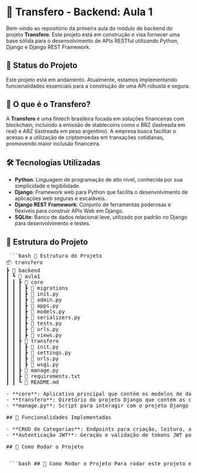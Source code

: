 # 🚀 Transfero - Backend: Aula 1

Bem-vindo ao repositório da primeira aula do módulo de backend do projeto **Transfero**. Este projeto está em construção e visa fornecer uma base sólida para o desenvolvimento de APIs RESTful utilizando Python, Django e Django REST Framework.

## 🚧 Status do Projeto

Este projeto está em andamento. Atualmente, estamos implementando funcionalidades essenciais para a construção de uma API robusta e segura.

## 🧭 O que é o Transfero?

A **Transfero** é uma fintech brasileira focada em soluções financeiras com blockchain, incluindo a emissão de stablecoins como o BRZ (lastreada em real) e ARZ (lastreada em peso argentino). A empresa busca facilitar o acesso e a utilização de criptomoedas em transações cotidianas, promovendo maior inclusão financeira.

## 🛠️ Tecnologias Utilizadas

- **Python**: Linguagem de programação de alto nível, conhecida por sua simplicidade e legibilidade.
- **Django**: Framework web para Python que facilita o desenvolvimento de aplicações web seguras e escaláveis.
- **Django REST Framework**: Conjunto de ferramentas poderosas e flexíveis para construir APIs Web em Django.
- **SQLite**: Banco de dados relacional leve, utilizado por padrão no Django para desenvolvimento e testes.

## 📂 Estrutura do Projeto

<pre> ```bash 📂 Estrutura do Projeto
📦 transfero
┣ 📂 backend
┃ ┗ 📂 aula1
┃ ┃ ┣ 📂 core
┃ ┃ ┃ ┣ 📂 migrations
┃ ┃ ┃ ┣ 📄 init.py
┃ ┃ ┃ ┣ 📄 admin.py
┃ ┃ ┃ ┣ 📄 apps.py
┃ ┃ ┃ ┣ 📄 models.py
┃ ┃ ┃ ┣ 📄 serializers.py
┃ ┃ ┃ ┣ 📄 tests.py
┃ ┃ ┃ ┣ 📄 urls.py
┃ ┃ ┃ ┣ 📄 views.py
┃ ┃ ┣ 📂 transfero
┃ ┃ ┃ ┣ 📄 init.py
┃ ┃ ┃ ┣ 📄 settings.py
┃ ┃ ┃ ┣ 📄 urls.py
┃ ┃ ┃ ┣ 📄 wsgi.py
┃ ┃ ┣ 📄 manage.py
┃ ┃ ┣ 📄 requirements.txt
┃ ┃ ┗ 📄 README.md

- **core**: Aplicativo principal que contém os modelos de dados, views, serializadores e URLs.
- **transfero**: Diretório do projeto Django que contém as configurações principais.
- **manage.py**: Script para interagir com o projeto Django (migrações, servidor de desenvolvimento, etc.).

## 📌 Funcionalidades Implementadas

- **CRUD de Categorias**: Endpoints para criação, leitura, atualização e exclusão de categorias.
- **Autenticação JWT**: Geração e validação de tokens JWT para autenticação de usuários.

## 🚀 Como Rodar o Projeto

<pre> ```bash ## 🚀 Como Rodar o Projeto Para rodar este projeto em sua máquina local, siga os passos abaixo: ### 1. Clone o repositório ```bash git clone https://github.com/DaianaLeite11/transfero.git cd transfero/backend/aula1 ``` ### 2. Crie e ative um ambiente virtual No Windows: ```bash python -m venv venv .\venv\Scripts\activate ``` No macOS/Linux: ```bash python3 -m venv venv source venv/bin/activate ``` ### 3. Instale as dependências ```bash pip install -r requirements.txt ``` ### 4. Aplique as migrações do banco de dados ```bash python manage.py migrate ``` ### 5. Crie um superusuário para acessar o painel administrativo ```bash python manage.py createsuperuser ``` Siga as instruções para definir o nome de usuário, e-mail e senha. ### 6. Inicie o servidor de desenvolvimento ```bash python manage.py runserver ``` O servidor estará rodando em [http://localhost:8000](http://localhost:8000). ### 7. Acesse o painel administrativo Para acessar o painel administrativo do Django, vá para [http://localhost:8000/admin](http://localhost:8000/admin) e faça login com o superusuário criado anteriormente. ### 8. Teste a API Você pode testar os endpoints da API utilizando ferramentas como [Postman](https://www.postman.com/) ou [Insomnia](https://insomnia.rest/), fazendo requisições para [http://localhost:8000/api/](http://localhost:8000/api/). ⚠️ **Nota**: Este projeto utiliza o banco de dados SQLite por padrão, que é adequado para desenvolvimento e testes. Para ambientes de produção, considere configurar um banco de dados mais robusto, como PostgreSQL ou MySQL. ``` </pre>


